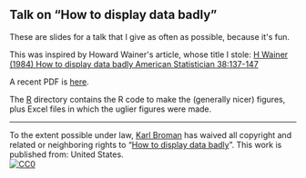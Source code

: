 ## Talk on &ldquo;How to display data badly&rdquo;


These are slides for a talk that I give as often as possible, because
it's fun.

This was inspired by Howard Wainer's article, whose title I stole:
[H Wainer (1984) How to display data badly American Statistician
38:137-147](http://www.rci.rutgers.edu/~roos/Courses/grstat502/wainer.pdf)


A recent PDF is
[here](http://www.biostat.wisc.edu/~kbroman/presentations/graphs2013.pdf).

The [R](https://github.com/kbroman/Talk_Graphs/tree/master/R)
directory contains the R code to make the (generally nicer) figures,
plus Excel files in which the uglier figures were made.

   <hr/>

To the extent possible under law,
[Karl Broman](http://github.com/kbroman)
has waived all copyright and related or neighboring rights to
&ldquo;[How to display data badly](http://github.com/kbroman/Talk_Graphs)&rdquo;.
This work is published from: United States.
<br/>
[![CC0](http://i.creativecommons.org/p/zero/1.0/88x31.png)](http://creativecommons.org/publicdomain/zero/1.0/)
